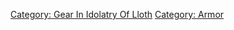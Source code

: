 [Category: Gear In Idolatry Of
Lloth](Category:_Gear_In_Idolatry_Of_Lloth "wikilink") [Category:
Armor](Category:_Armor "wikilink")

